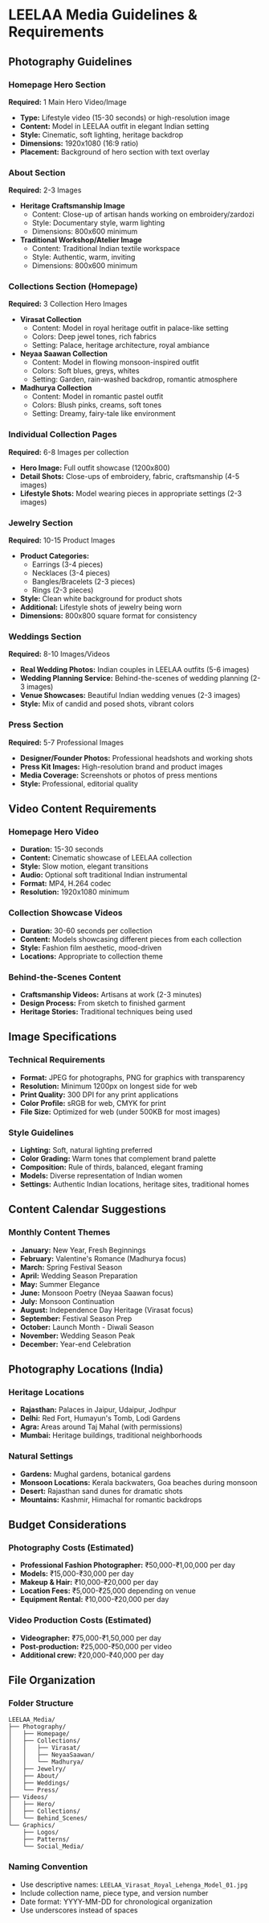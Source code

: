 # LEELAA Media Guidelines & Requirements

## Photography Guidelines

### Homepage Hero Section
**Required:** 1 Main Hero Video/Image
- **Type:** Lifestyle video (15-30 seconds) or high-resolution image
- **Content:** Model in LEELAA outfit in elegant Indian setting
- **Style:** Cinematic, soft lighting, heritage backdrop
- **Dimensions:** 1920x1080 (16:9 ratio)
- **Placement:** Background of hero section with text overlay

### About Section
**Required:** 2-3 Images
- **Heritage Craftsmanship Image**
  - Content: Close-up of artisan hands working on embroidery/zardozi
  - Style: Documentary style, warm lighting
  - Dimensions: 800x600 minimum
- **Traditional Workshop/Atelier Image**
  - Content: Traditional Indian textile workspace
  - Style: Authentic, warm, inviting
  - Dimensions: 800x600 minimum

### Collections Section (Homepage)
**Required:** 3 Collection Hero Images
- **Virasat Collection**
  - Content: Model in royal heritage outfit in palace-like setting
  - Colors: Deep jewel tones, rich fabrics
  - Setting: Palace, heritage architecture, royal ambiance
- **Neyaa Saawan Collection**
  - Content: Model in flowing monsoon-inspired outfit
  - Colors: Soft blues, greys, whites
  - Setting: Garden, rain-washed backdrop, romantic atmosphere
- **Madhurya Collection**
  - Content: Model in romantic pastel outfit
  - Colors: Blush pinks, creams, soft tones
  - Setting: Dreamy, fairy-tale like environment

### Individual Collection Pages
**Required:** 6-8 Images per collection
- **Hero Image:** Full outfit showcase (1200x800)
- **Detail Shots:** Close-ups of embroidery, fabric, craftsmanship (4-5 images)
- **Lifestyle Shots:** Model wearing pieces in appropriate settings (2-3 images)

### Jewelry Section
**Required:** 10-15 Product Images
- **Product Categories:**
  - Earrings (3-4 pieces)
  - Necklaces (3-4 pieces)
  - Bangles/Bracelets (2-3 pieces)
  - Rings (2-3 pieces)
- **Style:** Clean white background for product shots
- **Additional:** Lifestyle shots of jewelry being worn
- **Dimensions:** 800x800 square format for consistency

### Weddings Section
**Required:** 8-10 Images/Videos
- **Real Wedding Photos:** Indian couples in LEELAA outfits (5-6 images)
- **Wedding Planning Service:** Behind-the-scenes of wedding planning (2-3 images)
- **Venue Showcases:** Beautiful Indian wedding venues (2-3 images)
- **Style:** Mix of candid and posed shots, vibrant colors

### Press Section
**Required:** 5-7 Professional Images
- **Designer/Founder Photos:** Professional headshots and working shots
- **Press Kit Images:** High-resolution brand and product images
- **Media Coverage:** Screenshots or photos of press mentions
- **Style:** Professional, editorial quality

## Video Content Requirements

### Homepage Hero Video
- **Duration:** 15-30 seconds
- **Content:** Cinematic showcase of LEELAA collection
- **Style:** Slow motion, elegant transitions
- **Audio:** Optional soft traditional Indian instrumental
- **Format:** MP4, H.264 codec
- **Resolution:** 1920x1080 minimum

### Collection Showcase Videos
- **Duration:** 30-60 seconds per collection
- **Content:** Models showcasing different pieces from each collection
- **Style:** Fashion film aesthetic, mood-driven
- **Locations:** Appropriate to collection theme

### Behind-the-Scenes Content
- **Craftsmanship Videos:** Artisans at work (2-3 minutes)
- **Design Process:** From sketch to finished garment
- **Heritage Stories:** Traditional techniques being used

## Image Specifications

### Technical Requirements
- **Format:** JPEG for photographs, PNG for graphics with transparency
- **Resolution:** Minimum 1200px on longest side for web
- **Print Quality:** 300 DPI for any print applications
- **Color Profile:** sRGB for web, CMYK for print
- **File Size:** Optimized for web (under 500KB for most images)

### Style Guidelines
- **Lighting:** Soft, natural lighting preferred
- **Color Grading:** Warm tones that complement brand palette
- **Composition:** Rule of thirds, balanced, elegant framing
- **Models:** Diverse representation of Indian women
- **Settings:** Authentic Indian locations, heritage sites, traditional homes

## Content Calendar Suggestions

### Monthly Content Themes
- **January:** New Year, Fresh Beginnings
- **February:** Valentine's Romance (Madhurya focus)
- **March:** Spring Festival Season
- **April:** Wedding Season Preparation
- **May:** Summer Elegance
- **June:** Monsoon Poetry (Neyaa Saawan focus)
- **July:** Monsoon Continuation
- **August:** Independence Day Heritage (Virasat focus)
- **September:** Festival Season Prep
- **October:** Launch Month - Diwali Season
- **November:** Wedding Season Peak
- **December:** Year-end Celebration

## Photography Locations (India)

### Heritage Locations
- **Rajasthan:** Palaces in Jaipur, Udaipur, Jodhpur
- **Delhi:** Red Fort, Humayun's Tomb, Lodi Gardens
- **Agra:** Areas around Taj Mahal (with permissions)
- **Mumbai:** Heritage buildings, traditional neighborhoods

### Natural Settings
- **Gardens:** Mughal gardens, botanical gardens
- **Monsoon Locations:** Kerala backwaters, Goa beaches during monsoon
- **Desert:** Rajasthan sand dunes for dramatic shots
- **Mountains:** Kashmir, Himachal for romantic backdrops

## Budget Considerations

### Photography Costs (Estimated)
- **Professional Fashion Photographer:** ₹50,000-₹1,00,000 per day
- **Models:** ₹15,000-₹30,000 per day
- **Makeup & Hair:** ₹10,000-₹20,000 per day
- **Location Fees:** ₹5,000-₹25,000 depending on venue
- **Equipment Rental:** ₹10,000-₹20,000 per day

### Video Production Costs (Estimated)
- **Videographer:** ₹75,000-₹1,50,000 per day
- **Post-production:** ₹25,000-₹50,000 per video
- **Additional crew:** ₹20,000-₹40,000 per day

## File Organization

### Folder Structure
```
LEELAA_Media/
├── Photography/
│   ├── Homepage/
│   ├── Collections/
│   │   ├── Virasat/
│   │   ├── NeyaaSaawan/
│   │   └── Madhurya/
│   ├── Jewelry/
│   ├── About/
│   ├── Weddings/
│   └── Press/
├── Videos/
│   ├── Hero/
│   ├── Collections/
│   └── Behind_Scenes/
└── Graphics/
    ├── Logos/
    ├── Patterns/
    └── Social_Media/
```

### Naming Convention
- Use descriptive names: `LEELAA_Virasat_Royal_Lehenga_Model_01.jpg`
- Include collection name, piece type, and version number
- Date format: YYYY-MM-DD for chronological organization
- Use underscores instead of spaces
